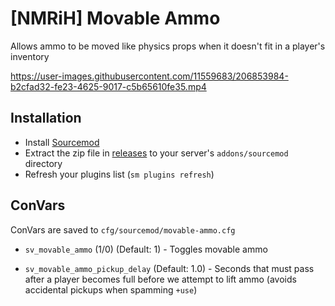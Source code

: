 # [NMRiH] Movable Ammo
Allows ammo to be moved like physics props when it doesn't fit in a player's inventory



https://user-images.githubusercontent.com/11559683/206853984-b2cfad32-fe23-4625-9017-c5b65610fe35.mp4



## Installation
- Install [Sourcemod](https://www.sourcemod.net/downloads.php?branch=stable)
- Extract the zip file in [releases](https://github.com/dysphie/nmrih-movable-ammo/releases) to your server's `addons/sourcemod` directory
- Refresh your plugins list (`sm plugins refresh`)

## ConVars

ConVars are saved to `cfg/sourcemod/movable-ammo.cfg`

- `sv_movable_ammo` (1/0) (Default: 1) - Toggles movable ammo

- `sv_movable_ammo_pickup_delay` (Default: 1.0) - Seconds that must pass after a player becomes full before we attempt to lift ammo (avoids accidental pickups when spamming `+use`)
